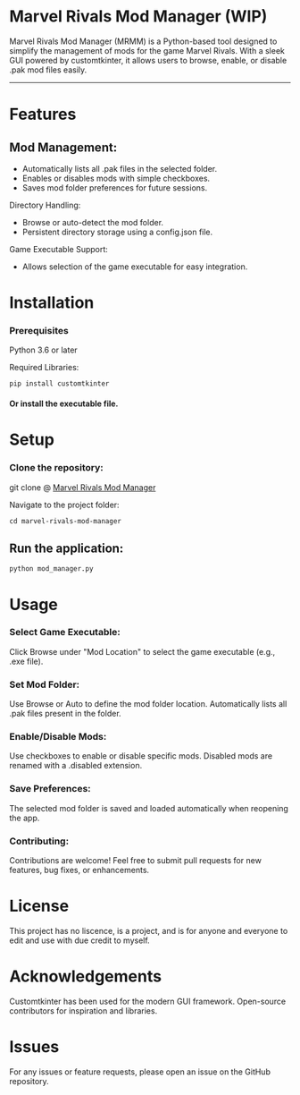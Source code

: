 # Marvel Rivals Mod Manager (WIP)

Marvel Rivals Mod Manager (MRMM) is a Python-based tool designed to simplify the management of mods for the game Marvel Rivals. With a sleek GUI powered by customtkinter, it allows users to browse, enable, or disable .pak mod files easily.

***

# Features
## Mod Management:
- Automatically lists all .pak files in the selected folder.
- Enables or disables mods with simple checkboxes.
- Saves mod folder preferences for future sessions.

Directory Handling:
- Browse or auto-detect the mod folder.
- Persistent directory storage using a config.json file.

Game Executable Support:
- Allows selection of the game executable for easy integration.

# Installation

### Prerequisites
Python 3.6 or later

Required Libraries:

```pip install customtkinter```

#### Or install the executable file.

# Setup

### Clone the repository:

git clone @ [Marvel Rivals Mod Manager](https://github.com/heartnora/MarvelRivalsModManager/blob/main/)

Navigate to the project folder:

```cd marvel-rivals-mod-manager```

## Run the application:

```python mod_manager.py```

# Usage

### Select Game Executable:
Click Browse under "Mod Location" to select the game executable (e.g., .exe file).

### Set Mod Folder:
Use Browse or Auto to define the mod folder location.
Automatically lists all .pak files present in the folder.

### Enable/Disable Mods:
Use checkboxes to enable or disable specific mods.
Disabled mods are renamed with a .disabled extension.

### Save Preferences:
The selected mod folder is saved and loaded automatically when reopening the app.

### Contributing:
Contributions are welcome! Feel free to submit pull requests for new features, bug fixes, or enhancements.

# License
This project has no liscence, is a project, and is for anyone and everyone to edit and use with due credit to myself.

# Acknowledgements
Customtkinter has been used for the modern GUI framework.
Open-source contributors for inspiration and libraries.

# Issues
For any issues or feature requests, please open an issue on the GitHub repository.

